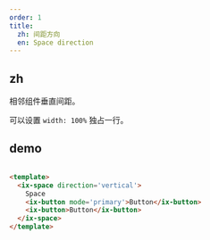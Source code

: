 ```yaml
---
order: 1 
title:
  zh: 间距方向 
  en: Space direction
---
```


## zh

相邻组件垂直间距。

可以设置 `width: 100%` 独占一行。

## demo

```html

<template>
  <ix-space direction='vertical'>
    Space
    <ix-button mode='primary'>Button</ix-button>
    <ix-button>Button</ix-button>
  </ix-space>
</template>
```

